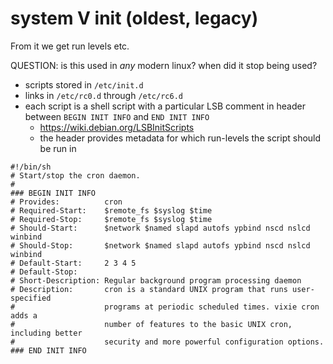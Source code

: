 # system V init (oldest, legacy)

From it we get run levels etc.

QUESTION: is this used in _any_ modern linux? when did it stop being used?

* scripts stored in `/etc/init.d`
* links in `/etc/rc0.d` through `/etc/rc6.d`
* each script is a shell script with a particular LSB comment in header between
  `BEGIN INIT INFO` and `END INIT INFO`
    * https://wiki.debian.org/LSBInitScripts
    * the header provides metadata for which run-levels the script should be run in


```
#!/bin/sh
# Start/stop the cron daemon.
#
### BEGIN INIT INFO
# Provides:          cron
# Required-Start:    $remote_fs $syslog $time
# Required-Stop:     $remote_fs $syslog $time
# Should-Start:      $network $named slapd autofs ypbind nscd nslcd winbind
# Should-Stop:       $network $named slapd autofs ypbind nscd nslcd winbind
# Default-Start:     2 3 4 5
# Default-Stop:
# Short-Description: Regular background program processing daemon
# Description:       cron is a standard UNIX program that runs user-specified
#                    programs at periodic scheduled times. vixie cron adds a
#                    number of features to the basic UNIX cron, including better
#                    security and more powerful configuration options.
### END INIT INFO
```
